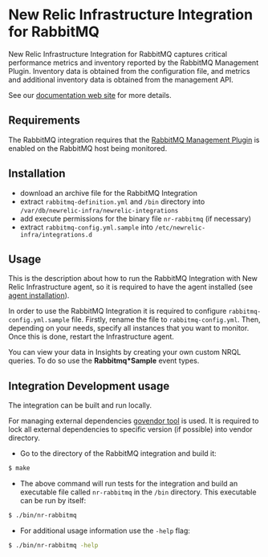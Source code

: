 # New Relic Infrastructure Integration for RabbitMQ

New Relic Infrastructure Integration for RabbitMQ captures critical performance metrics and inventory reported by the RabbitMQ Management Plugin. Inventory data is obtained from the configuration file, and metrics and additional inventory data is obtained from the management API.

See our [documentation web site](https://docs.newrelic.com/docs/integrations/host-integrations/host-integrations-list/rabbitmq-monitoring-integration) for more details.

## Requirements

The RabbitMQ integration requires that the [RabbitMQ Management Plugin](https://www.rabbitmq.com/management.html#getting-started) is enabled on the RabbitMQ host being monitored.

## Installation

* download an archive file for the RabbitMQ Integration
* extract `rabbitmq-definition.yml` and `/bin` directory into `/var/db/newrelic-infra/newrelic-integrations`
* add execute permissions for the binary file `nr-rabbitmq` (if necessary)
* extract `rabbitmq-config.yml.sample` into `/etc/newrelic-infra/integrations.d`

## Usage

This is the description about how to run the RabbitMQ Integration with New Relic Infrastructure agent, so it is required to have the agent installed (see [agent installation](https://docs.newrelic.com/docs/infrastructure/new-relic-infrastructure/installation/install-infrastructure-linux)).

In order to use the RabbitMQ Integration it is required to configure `rabbitmq-config.yml.sample` file. Firstly, rename the file to `rabbitmq-config.yml`. Then, depending on your needs, specify all instances that you want to monitor. Once this is done, restart the Infrastructure agent.

You can view your data in Insights by creating your own custom NRQL queries. To do so use the **Rabbitmq*Sample** event types.

## Integration Development usage

The integration can be built and run locally.

For managing external dependencies [govendor tool](https://github.com/kardianos/govendor) is used. It is required to lock all external dependencies to specific version (if possible) into vendor directory.

* Go to the directory of the RabbitMQ integration and build it:
```bash
$ make
```
* The above command will run tests for the integration and build an executable file called `nr-rabbitmq` in the `/bin` directory. This executable can be run by itself:
```bash
$ ./bin/nr-rabbitmq
```
* For additional usage information use the `-help` flag:
```bash
$ ./bin/nr-rabbitmq -help
```
